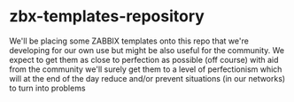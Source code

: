 # zbx-templates-repository
We'll be placing some ZABBIX templates onto this repo that we're developing for our own use but might be also useful for 
the community. We expect to get them as close to perfection as possible (off course) with aid from the community we'll 
surely get them to a level of perfectionism which will at the end of the day reduce and/or prevent situations 
(in our networks) to turn into problems
